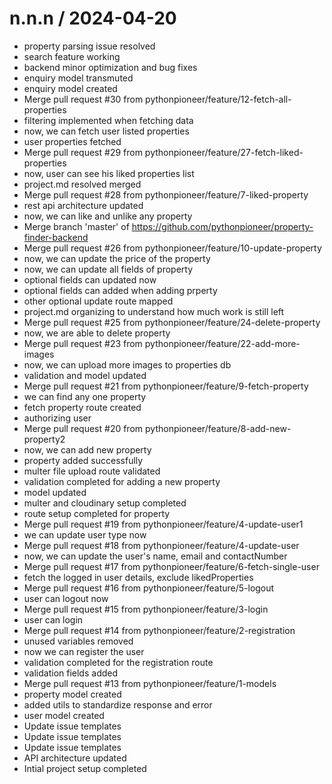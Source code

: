 
n.n.n / 2024-04-20
==================

  * property parsing issue resolved
  * search feature working
  * backend minor optimization and bug fixes
  * enquiry model transmuted
  * enquiry model created
  * Merge pull request #30 from pythonpioneer/feature/12-fetch-all-properties
  * filtering implemented when fetching data
  * now, we can fetch user listed properties
  * user properties fetched
  * Merge pull request #29 from pythonpioneer/feature/27-fetch-liked-properties
  * now, user can see his liked properties list
  * project.md resolved merged
  * Merge pull request #28 from pythonpioneer/feature/7-liked-property
  * rest api architecture updated
  * now, we can like and unlike any property
  * Merge branch 'master' of https://github.com/pythonpioneer/property-finder-backend
  * Merge pull request #26 from pythonpioneer/feature/10-update-property
  * now, we can update the price of the property
  * now, we can update all fields of property
  * optional fields can updated now
  * optional fields can added when adding prperty
  * other optional update route mapped
  * project.md organizing to understand how much work is still left
  * Merge pull request #25 from pythonpioneer/feature/24-delete-property
  * now, we are able to delete property
  * Merge pull request #23 from pythonpioneer/feature/22-add-more-images
  * now, we can upload more images to properties db
  * validation and model updated
  * Merge pull request #21 from pythonpioneer/feature/9-fetch-property
  * we can find any one property
  * fetch property route created
  * authorizing user
  * Merge pull request #20 from pythonpioneer/feature/8-add-new-property2
  * now, we can add new property
  * property added successfully
  * multer file upload route validated
  * validation completed for adding a new property
  * model updated
  * multer and cloudinary setup completed
  * route setup completed for property
  * Merge pull request #19 from pythonpioneer/feature/4-update-user1
  * we can update user type now
  * Merge pull request #18 from pythonpioneer/feature/4-update-user
  * now, we can update the user's name, email and contactNumber
  * Merge pull request #17 from pythonpioneer/feature/6-fetch-single-user
  * fetch the logged in user details, exclude likedProperties
  * Merge pull request #16 from pythonpioneer/feature/5-logout
  * user can logout now
  * Merge pull request #15 from pythonpioneer/feature/3-login
  * user can login
  * Merge pull request #14 from pythonpioneer/feature/2-registration
  * unused variables removed
  * now we can register the user
  * validation completed for the registration route
  * validation fields added
  * Merge pull request #13 from pythonpioneer/feature/1-models
  * property model created
  * added utils to standardize response and error
  * user model created
  * Update issue templates
  * Update issue templates
  * Update issue templates
  * API architecture updated
  * Intial project setup completed
